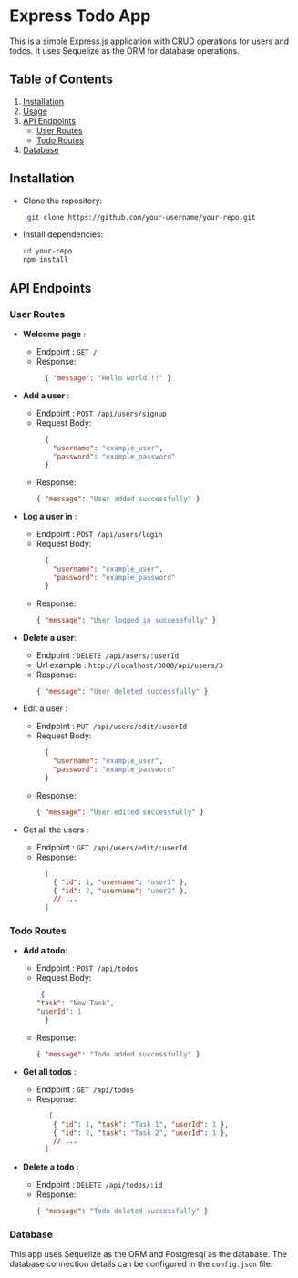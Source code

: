 # Express Todo App

This is a simple Express.js application with CRUD operations for users and todos. It uses Sequelize as the ORM for database operations.

## Table of Contents

1. [Installation](#installation)
2. [Usage](#usage)
3. [API Endpoints](#api-endpoints)
    - [User Routes](#user-routes)
    - [Todo Routes](#todo-routes)
4. [Database](#database)



## Installation
- Clone the repository:
  ```bash
   git clone https://github.com/your-username/your-repo.git
  ```


- Install dependencies:
  ```bash
  cd your-repo
  npm install
  ```

## API Endpoints
### User Routes
* **Welcome page** :
  - Endpoint :  `GET /`
  - Response:
    ```json
      { "message": "Hello world!!!" }
    ```


* **Add a user** :
  - Endpoint :  `POST /api/users/signup`
  - Request Body:
    ```json
      {
        "username": "example_user",
        "password": "example_password"
      }
    ```
  - Response:
       ```json
    { "message": "User added successfully" }

    ```

* **Log a user in** :
  - Endpoint :  `POST /api/users/login`
  - Request Body:
    ```json
      {
        "username": "example_user",
        "password": "example_password"
      }
    ```
  - Response:
       ```json
    { "message": "User logged in successfully" }

    ```

* **Delete a user**:
  - Endpoint :  `DELETE /api/users/:userId`
  - Url example : `http://localhost/3000/api/users/3`
  - Response:
       ```json
    { "message": "User deleted successfully" }

    ```

* Edit a user :
  - Endpoint :  `PUT /api/users/edit/:userId`
  - Request Body:
    ```json
      {
        "username": "example_user",
        "password": "example_password"
      }
    ```
  - Response:
       ```json
    { "message": "User edited successfully" }

    ```


* Get all the users :
  - Endpoint :  `GET /api/users/edit/:userId`
  - Response:
    ```json
      [
        { "id": 1, "username": "user1" },
        { "id": 2, "username": "user2" },
        // ...
      ]

    ```

### Todo Routes

* **Add a todo**:
  - Endpoint :  `POST /api/todos`
  - Request Body:
    ```json
     {
    "task": "New Task",
    "userId": 1
      }
    ```
  - Response:
    ```json
    { "message": "Todo added successfully" }

    ```
* **Get all todos** :
  - Endpoint :  `GET /api/todos`
  - Response:
    ```json
       [
        { "id": 1, "task": "Task 1", "userId": 1 },
        { "id": 2, "task": "Task 2", "userId": 1 },
        // ...
      ]

    ```

* **Delete a todo** :
  - Endpoint :  `DELETE /api/todos/:id`
  - Response:
    ```json
    { "message": "Todo deleted successfully" }
    ```

### Database
This app uses Sequelize as the ORM and Postgresql as the database. The database connection details can be configured in the `config.json` file. 

    
